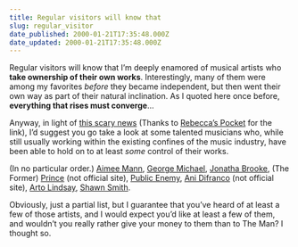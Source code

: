 ```yaml
---
title: Regular visitors will know that
slug: regular_visitor
date_published: 2000-01-21T17:35:48.000Z
date_updated: 2000-01-21T17:35:48.000Z
---
```


Regular visitors will know that I’m deeply enamored of musical artists who **take ownership of their own works**. Interestingly, many of them were among my favorites *before* they became independent, but then went their own way as part of their natural inclination. As I quoted here once before, **everything that rises must converge**…

Anyway, in light of [this scary news](http://www.livedaily.com/archive/2000/2k01/wk3/AmendmentToCopyrightActCo.html) (Thanks to [Rebecca’s Pocket](http://www.rebeccablood.net/) for the link), I’d suggest you go take a look at some talented musicians who, while still usually working within the existing confines of the music industry, have been able to hold on to at least *some* control of their works.

(In no particular order.) [Aimee Mann](http://www.aimeemann.com), [George Michael](http://www.aegean.net/), [Jonatha Brooke](http://www.jonathabrooke.com), (The Former) [Prince](http://www.prince.org) (not official site), [Public Enemy](http://www.publicenemy.com), [Ani Difranco](http://www.hazenet.com/Oo/ani/linklisting.html) (not official site), [Arto Lindsay](http://www.artolindsay.com), [Shawn Smith](http://www.818music.com/shawn_page.htm).

Obviously, just a partial list, but I guarantee that you’ve heard of at least a few of those artists, and I would expect you’d like at least a few of them, and wouldn’t you really rather give your money to them than to The Man? I thought so.
